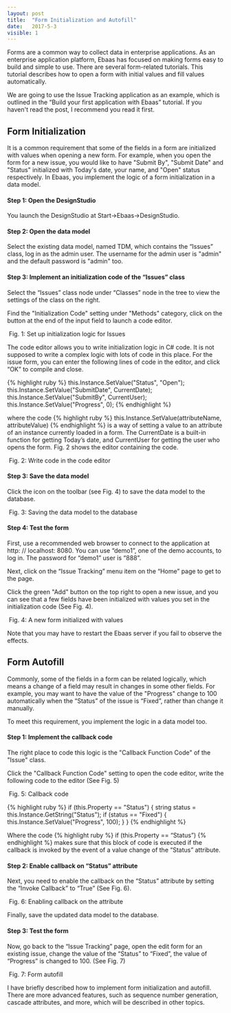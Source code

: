 ```yaml
---
layout: post
title:  "Form Initialization and Autofill"
date:   2017-5-3
visible: 1
---
```


<p class="intro"><span class="dropcap">F</span>orms are a common way to collect data in enterprise applications. As an enterprise application platform, Ebaas has focused on making forms easy to build and simple to use. There are several form-related tutorials. This tutorial describes how to open a form with initial values and fill values automatically. 
</p>

We are going to use the Issue Tracking application as an example, which is outlined in the “Build your first application with Ebaas” tutorial. If you haven't read the post, I recommend you read it first.

## Form Initialization

It is a common requirement that some of the fields in a form are initialized with values when opening a new form. For example, when you open the form for a new issue, you would like to have "Submit By", "Submit Date" and "Status" initialized with Today's date, your name, and "Open" status respectively. In Ebaas, you implement the logic of a form initialization in a data model.

#### Step 1: Open the DesignStudio

You launch the DesignStudio at Start->Ebaas->DesignStudio.

#### Step 2: Open the data model

Select the existing data model, named TDM, which contains the “Issues” class, log in as the admin user. The username for the admin user is "admin" and the default password is "admin" too. 

#### Step 3: Implement an initialization code of the “Issues” class

Select the “Issues” class node under “Classes” node in the tree to view the settings of the class on the right.

Find the "Initialization Code" setting under "Methods" category, click on the button at the end of the input field to launch a code editor.

<img src="{{'/assets/img/2017-05-03-Fig1.png' | prepend: site.baseurl }}" alt="">
Fig. 1: Set up initialization logic for Issues

The code editor allows you to write initialization logic in C# code. It is not supposed to write a complex logic with lots of code in this place. For the issue form, you can enter the following lines of code in the editor, and click “OK” to compile and close.

{% highlight ruby %}
this.Instance.SetValue("Status", "Open");
this.Instance.SetValue("SubmitDate", CurrentDate); 
this.Instance.SetValue("SubmitBy", CurrentUser); 
this.Instance.SetValue("Progress", 0);
{% endhighlight %}

where the code
{% highlight ruby %}
this.Instance.SetValue(attributeName, attributeValue)
{% endhighlight %}
is a way of setting a value to an attribute of an instance currently loaded in a form.
The CurrentDate is a built-in function for getting Today’s date, and CurrentUser for getting the user who opens the form. Fig. 2 shows the editor containing the code.

<img src="{{'/assets/img/2017-05-03-Fig2.png' | prepend: site.baseurl }}" alt="">
Fig. 2: Write code in the code editor

#### Step 3: Save the data model

Click the icon on the toolbar (see Fig. 4) to save the data model to the database.

<img src="{{'/assets/img/2017-05-03-Fig3.png' | prepend: site.baseurl }}" alt="">
Fig. 3: Saving the data model to the database

#### Step 4: Test the form

First, use a recommended web browser to connect to the application at http: // localhost: 8080.  You can use “demo1”, one of the demo accounts, to log in. The password for “demo1” user is “888”.

Next, click on the “Issue Tracking” menu item on the “Home” page to get to the page.

Click the green "Add" button on the top right to open a new issue, and you can see that a few fields have been initialized with values you set in the initialization code (See Fig. 4).

<img src="{{'/assets/img/2017-05-03-Fig4.png' | prepend: site.baseurl }}" alt="">
Fig. 4: A new form initialized with values

Note that you may have to restart the Ebaas server if you fail to observe the effects.

## Form Autofill

Commonly, some of the fields in a form can be related logically, which means a change of a field may result in changes in some other fields. For example, you may want to have the value of the "Progress" change to 100 automatically when the “Status” of the issue is “Fixed”, rather than change it manually. 

To meet this requirement, you implement the logic in a data model too.

#### Step 1: Implement the callback code
 
The right place to code this logic is the "Callback Function Code" of the "Issue" class.

Click the "Callback Function Code" setting to open the code editor, write the following code to the editor (See Fig. 5)

<img src="{{'/assets/img/2017-05-03-Fig5.png' | prepend: site.baseurl }}" alt="">
Fig. 5: Callback code

{% highlight ruby %}
if (this.Property == "Status")
{
 string status = this.Instance.GetString("Status");
  if (status == "Fixed")
  {
      this.Instance.SetValue("Progress", 100);
  }
}
{% endhighlight %}

Where the code 
{% highlight ruby %}
if (this.Property == “Status”) 
{% endhighlight %}
makes sure that this block of code is executed if the callback is invoked by the event of a value change of the “Status” attribute.

#### Step 2: Enable callback on “Status” attribute

Next, you need to enable the callback on the “Status” attribute by setting the “Invoke Callback” to “True” (See Fig. 6).

<img src="{{'/assets/img/2017-05-03-Fig6.png' | prepend: site.baseurl }}" alt="">
Fig. 6: Enabling callback on the attribute

Finally, save the updated data model to the database.

#### Step 3: Test the form

Now, go back to the “Issue Tracking” page, open the edit form for an existing issue, change the value of the “Status” to “Fixed”, the value of “Progress” is changed to 100. (See Fig. 7)

<img src="{{'/assets/img/2017-05-03-Fig7.png' | prepend: site.baseurl }}" alt="">
Fig. 7: Form autofill

I have briefly described how to implement form initialization and autofill. There are more advanced features, such as sequence number generation, cascade attributes, and more, which will be described in other topics.
